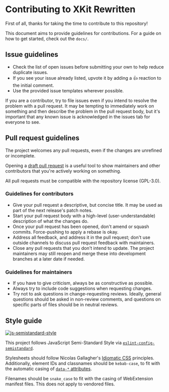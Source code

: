 # Contributing to XKit Rewritten

First of all, thanks for taking the time to contribute to this repository!

This document aims to provide guidelines for contributions. For a guide on how to get started, check out the `docs/`.

## Issue guidelines

- Check the list of open issues before submitting your own to help reduce duplicate issues.
- If you see your issue already listed, upvote it by adding a :+1: reaction to the initial comment.
- Use the provided issue templates wherever possible.

If you are a contributor, try to file issues even if you intend to resolve the problem with a pull request. It may be tempting to immediately work on something and then describe the problem in the pull request body, but it's important that any known issue is acknowledged in the issues tab for everyone to see.

## Pull request guidelines

The project welcomes any pull requests, even if the changes are unrefined or incomplete.

Opening a [draft pull request](https://github.blog/2019-02-14-introducing-draft-pull-requests/) is a useful tool to show maintainers and other contributors that you're actively working on something.

All pull requests must be compatible with the repository license (GPL-3.0).

### Guidelines for contributors
- Give your pull request a descriptive, but concise title. It may be used as part of the next release's patch notes.
- Start your pull request body with a high-level (user-understandable) description of what the changes do.
- Once your pull request has been opened, don't amend or squash commits. Force-pushing to apply a rebase is okay.
- Address all feedback, and address it in the pull request; don't use outside channels to discuss pull request feedback with maintainers.
- Close any pull requests that you don't intend to update. The project maintainers may still reopen and merge these into development branches at a later date if needed.

### Guidelines for maintainers
- If you have to give criticism, always be as constructive as possible.
- Always try to include code suggestions when requesting changes.
- Try not to ask questions in change-requesting reviews. Ideally, general questions should be asked in non-review comments, and questions on specific parts of files should be in neutral reviews.

## Style guide

[![js-semistandard-style](https://raw.githubusercontent.com/standard/semistandard/master/badge.svg)](https://github.com/standard/semistandard)

This project follows JavaScript Semi-Standard Style via [`eslint-config-semistandard`](https://github.com/standard/eslint-config-semistandard).

Stylesheets should follow Nicolas Gallagher's [Idiomatic CSS](https://github.com/necolas/idiomatic-css#readme) principles. Additionally, element IDs and classnames should be `kebab-case`, to fit with the automatic casing of [`data-*` attributes](https://developer.mozilla.org/en-US/docs/Web/HTML/Global_attributes/data-*).

Filenames should be `snake_case` to fit with the casing of WebExtension manifest files. This does not apply to vendored files.

